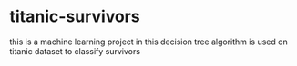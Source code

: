# titanic-survivors

this is a machine learning project
in this decision tree algorithm is used on titanic dataset to classify survivors

